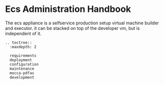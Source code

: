 # Ecs Administration Handbook

The ecs appliance is a selfservice production setup virtual machine builder and executor.
it can be stacked on top of the developer vm, but is independent of it.


```eval_rst
.. toctree::
  :maxdepth: 2

  requirements
  deployment
  configuration
  maintenance
  mocca-pdfas
  development

```
